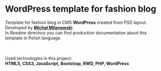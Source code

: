 # WordPress template for fashion blog
Template for fashion blog in CMS <strong>WordPress</strong> created from PSD layout. Developed by <strong><a href="https://pl.linkedin.com/in/michalmilanowski">Michał Milanowski</a></strong>.<br>
In _Readme_ directory you can find production documentation about this template in Polish language.<br>
<p style="margin-top: 50px;">Used technologies in this project:<br>
<strong>HTML5, CSS3, JavaScript, Bootstrap, RWD, PHP, WordPress</strong></p>
